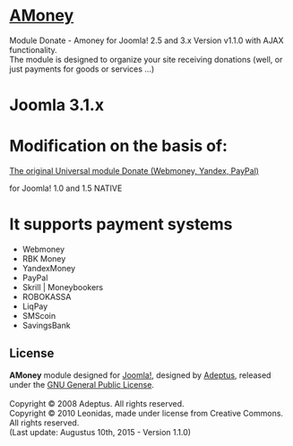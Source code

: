 # [AMoney](http://www.foto-s.ru/universal-module.html)

Module Donate - Amoney for Joomla! 2.5 and 3.x Version v1.1.0 with AJAX functionality.<br />
The module is designed to organize your site receiving donations (well, or just payments for goods or services ...)

# Joomla 3.1.x

# Modification on the basis of:

[The original Universal module Donate (Webmoney, Yandex, PayPal)](http://adeptsite.info/content/view/24/39/) 

for Joomla! 1.0 and 1.5 NATIVE

# It supports payment systems

* Webmoney
* RBK Money
* YandexMoney
* PayPal 
* Skrill | Moneybookers
* ROBOKASSA
* LiqPay 
* SMScoin 
* SavingsBank 

## License
<b>AMoney</b> module designed for [Joomla!](http://www.joomla.org), designed by [Adeptus](http://adeptsite.info), released under the [GNU General Public License](http://www.gnu.org/copyleft/gpl.html).<br /><br />
Copyright &copy; 2008 Adeptus. All rights reserved.<br />
Copyright &copy; 2010 Leonidas, made under license from Creative Commons. All rights reserved.<br />
(Last update: Augustus 10th, 2015 - Version 1.1.0)
